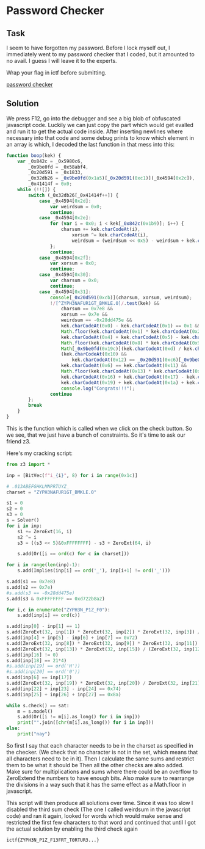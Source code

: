 # Password Checker

## Task

I seem to have forgotten my password. Before I lock myself out, I immediately went to my password checker that I coded, but it amounted to no avail. I guess I will leave it to the experts.

Wrap your flag in ictf before submitting.

[password checker](http://password-checker.chal.imaginaryctf.org)

## Solution

We press F12, go into the debugger and see a big blob of obfuscated javascript code.
Luckily we can just copy the part which would get evalled and run it to get the
actual code inside. After inserting newlines where necessary into that code and
some debug prints to know which element in an array is which, I decoded the last
function in that mess into this:

```javascript
function boop(kek) {
    var _0x842c = _0x5980c6,
        _0x9be0fd = _0x58abf4,
        _0x20d591 = _0x1833,
        _0x32db26 = _0x9be0fd(0x1a5)[_0x20d591(0xc1)](_0x4594[0x2c]),
        _0x41414f = 0x0;
    while (!![]) {
        switch (_0x32db26[_0x41414f++]) {
            case _0x4594[0x2d]:
                var weirdsum = 0x0;
                continue;
            case _0x4594[0x2e]:
                for (var i = 0x0; i < kek[_0x842c(0x1b9)]; i++) {
                    charsum += kek.charCodeAt(i),
                        xorsum ^= kek.charCodeAt(i),
                        weirdsum = (weirdsum << 0x5) - weirdsum + kek.charCodeAt(i)
                };
                continue;
            case _0x4594[0x2f]:
                var xorsum = 0x0;
                continue;
            case _0x4594[0x30]:
                var charsum = 0x0;
                continue;
            case _0x4594[0x31]:
                console[_0x20d591(0xcb)](charsum, xorsum, weirdsum);
                !/[^ZYPH3NAFUR1GT_BMKLE.0]/.test(kek) &&
                    charsum == 0x7e8 &&
                    xorsum == 0x7e &&
                    weirdsum == -0x28dd475e &&
                    kek.charCodeAt(0x0) - kek.charCodeAt(0x1) == 0x1 &&
                    Math.floor(kek.charCodeAt(0x1) * kek.charCodeAt(0x2) * kek.charCodeAt(0x3) / 0x736) == 0x115 &&
                    kek.charCodeAt(0x4) + kek.charCodeAt(0x5) - kek.charCodeAt(0x6) + kek.charCodeAt(0x7) == 0x72 &&
                    Math.floor(kek.charCodeAt(0x8) * kek.charCodeAt(0x9) / kek.charCodeAt(0xa) * kek.charCodeAt(0xb)) == 0xcb1 &&
                    Math[_0x9be0fd(0x19c)](kek.charCodeAt(0xd) / kek.charCodeAt(0xc) / kek.charCodeAt(0xe) * kek.charCodeAt(0xf)) == 0x1 &&
                    (kek.charCodeAt(0x10) &&
                        kek.charCodeAt(0x12) == _0x20d591(0xc6)[_0x9be0fd(0x1b0)] << 0x2) &&
                    kek.charCodeAt(0x6) == kek.charCodeAt(0x11) &&
                    Math.floor(kek.charCodeAt(0x13) * kek.charCodeAt(0x14) / kek.charCodeAt(0x15)) == 0x2e &&
                    kek.charCodeAt(0x16) + kek.charCodeAt(0x17) - kek.charCodeAt(0x18) == 0x74 &&
                    kek.charCodeAt(0x19) + kek.charCodeAt(0x1a) + kek.charCodeAt(0x1b) == 0x8a &&
                    console.log("Congrats!!!");
                continue
        };
        break
    }
}
```

This is the function which is called when we click on the check button.
So we see, that we just have a bunch of constraints. So it's time to ask
our friend z3.

Here's my cracking script:

```python
from z3 import *

inp = [BitVec(f"i_{i}", 8) for i in range(0x1c)]

# .013ABEFGHKLMNPRTUYZ_
charset = "ZYPH3NAFUR1GT_BMKLE.0"

s1 = 0
s2 = 0
s3 = 0
s = Solver()
for i in inp:
    s1 += ZeroExt(16, i)
    s2 ^= i
    s3 = ((s3 << 5)&0xFFFFFFFF) - s3 + ZeroExt(64, i)

    s.add(Or([i == ord(c) for c in charset]))

for i in range(len(inp)-1):
    s.add(Implies(inp[i] == ord('_'), inp[i+1] != ord('_')))

s.add(s1 == 0x7e8)
s.add(s2 == 0x7e)
#s.add(s3 == -0x28dd475e)
s.add(s3 & 0xFFFFFFFF == 0xd722b8a2)

for i,c in enumerate("ZYPH3N_P1Z_F0"):
    s.add(inp[i] == ord(c))

s.add(inp[0] - inp[1] == 1)
s.add(ZeroExt(32, inp[1]) * ZeroExt(32, inp[2]) * ZeroExt(32, inp[3]) / 0x736 == 0x115)
s.add(inp[4] + inp[5] - inp[6] + inp[7] == 0x72)
s.add(ZeroExt(32, inp[8]) * ZeroExt(32, inp[9]) * ZeroExt(32, inp[11]) / ZeroExt(32, inp[10]) == 0xcb1)
s.add(ZeroExt(32, inp[13]) * ZeroExt(32, inp[15]) / (ZeroExt(32, inp[12]) * ZeroExt(32, inp[14])) == 0x1)
s.add(inp[16] != 0)
s.add(inp[18] == 21*4)
#s.add(inp[19] == ord('H'))
#s.add(inp[20] == ord('0'))
s.add(inp[6] == inp[17])
s.add(ZeroExt(32, inp[19]) * ZeroExt(32, inp[20]) / ZeroExt(32, inp[21]) == 0x2e)
s.add(inp[22] + inp[23] - inp[24] == 0x74)
s.add(inp[25] + inp[26] + inp[27] == 0x8a)

while s.check() == sat:
    m = s.model()
    s.add(Or([i != m[i].as_long() for i in inp]))
    print("".join([chr(m[i].as_long()) for i in inp]))
else:
    print("nay")
```

So first I say that each character needs to be in the charset as
specified in the checker. (We check that no character is not in the
set, which means that all characters need to be in it). Then
I calculate the same sums and restrict them to be what it should be
Then all the other checks are also added. Make sure for multiplications
and sums where there could be an overflow to ZeroExtend the numbers
to have enough bits. Also make sure to rearrange the divisions in
a way such that it has the same effect as a Math.floor in javascript.

This script will then produce all solutions over time. Since it was
too slow I disabled the third sum check (The one I called weirdsum in
the javascript code) and ran it again, looked for words which would make
sense and restricted the first few characters to that word and continued
that until I got the actual solution by enabling the third check again

`ictf{ZYPH3N_P1Z_F13FRT_T0RTUR3...}`
